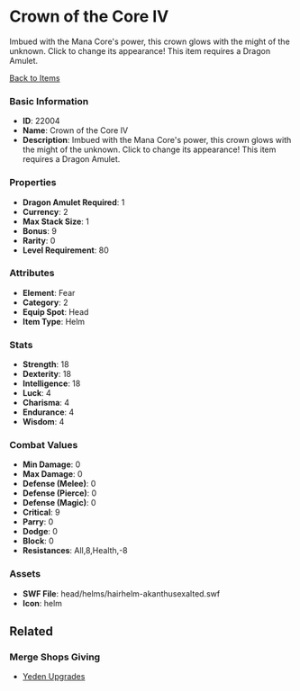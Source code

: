 # Crown of the Core IV

Imbued with the Mana Core's power, this crown glows with the might of the unknown. Click to change its appearance! This item requires a Dragon Amulet.

[Back to Items](../items.md)

### Basic Information

- **ID**: 22004
- **Name**: Crown of the Core IV
- **Description**: Imbued with the Mana Core&#039;s power, this crown glows with the might of the unknown. Click to change its appearance! This item requires a Dragon Amulet.

### Properties

- **Dragon Amulet Required**: 1
- **Currency**: 2
- **Max Stack Size**: 1
- **Bonus**: 9
- **Rarity**: 0
- **Level Requirement**: 80

### Attributes

- **Element**: Fear
- **Category**: 2
- **Equip Spot**: Head
- **Item Type**: Helm

### Stats

- **Strength**: 18
- **Dexterity**: 18
- **Intelligence**: 18
- **Luck**: 4
- **Charisma**: 4
- **Endurance**: 4
- **Wisdom**: 4

### Combat Values

- **Min Damage**: 0
- **Max Damage**: 0
- **Defense (Melee)**: 0
- **Defense (Pierce)**: 0
- **Defense (Magic)**: 0
- **Critical**: 9
- **Parry**: 0
- **Dodge**: 0
- **Block**: 0
- **Resistances**: All,8,Health,-8

### Assets

- **SWF File**: head/helms/hairhelm-akanthusexalted.swf
- **Icon**: helm

## Related

### Merge Shops Giving

- [Yeden Upgrades](../merge-shops/421-yeden-upgrades.md)

